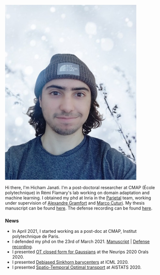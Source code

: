 

![self](img/self.png)


Hi there, I'm Hicham Janati. I'm a post-doctoral researcher at CMAP (École polytechnique) in Rémi Flamary's lab working on
domain adaptation and machine learning. I obtained my phd at Inria in the [Parietal](https://team.inria.fr/parietal/) team, working under supervision of [Alexandre Gramfort](http://alexandre.gramfort.net) and [Marco Cuturi](http://marcocuturi.net). My thesis manuscript can be found [here](media/manuscript-hicham-janati.pdf). The defense recording can be found [here](https://youtu.be/OEVijf0ng5g).


### News
- In April 2021, I started working as a post-doc at CMAP, Institut polytechnique de Paris. 
- I defended my phd on the 23rd of March 2021. [Manuscript](media/manuscript-hicham-janati.pdf) | [Defense recording](https://youtu.be/OEVijf0ng5g).
- I presented [OT closed form for Gaussians](https://arxiv.org/abs/2006.02572) at the Neurips 2020 Orals 2020.
- I presented [Debiased Sinkhorn barycenters](https://arxiv.org/abs/2006.02575) at ICML 2020.
- I presented [Spatio-Temporal Optimal transport](https://arxiv.org/pdf/1910.03860.pdf) at AISTATS 2020.
